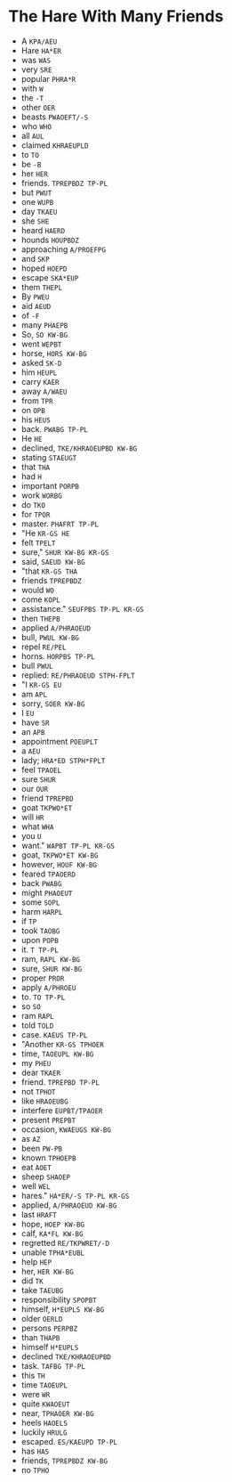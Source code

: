# The Hare With Many Friends

* A `KPA/AEU`
* Hare `HA*ER`
* was `WAS`
* very `SRE`
* popular `PHRA*R`
* with `W`
* the `-T`
* other `OER`
* beasts `PWAOEFT/-S`
* who `WHO`
* all `AUL`
* claimed `KHRAEUPLD`
* to `TO`
* be `-B`
* her `HER`
* friends. `TPREPBDZ TP-PL`
* but `PWUT`
* one `WUPB`
* day `TKAEU`
* she `SHE`
* heard `HAERD`
* hounds `HOUPBDZ`
* approaching `A/PROEFPG`
* and `SKP`
* hoped `HOEPD`
* escape `SKA*EUP`
* them `THEPL`
* By `PWEU`
* aid `AEUD`
* of `-F`
* many `PHAEPB`
* So, `SO KW-BG`
* went `WEPBT`
* horse, `HORS KW-BG`
* asked `SK-D`
* him `HEUPL`
* carry `KAER`
* away `A/WAEU`
* from `TPR`
* on `OPB`
* his `HEUS`
* back. `PWABG TP-PL`
* He `HE`
* declined, `TKE/KHRAOEUPBD KW-BG`
* stating `STAEUGT`
* that `THA`
* had `H`
* important `PORPB`
* work `WORBG`
* do `TKO`
* for `TPOR`
* master. `PHAFRT TP-PL`
* "He `KR-GS HE`
* felt `TPELT`
* sure," `SHUR KW-BG KR-GS`
* said, `SAEUD KW-BG`
* "that `KR-GS THA`
* friends `TPREPBDZ`
* would `WO`
* come `KOPL`
* assistance." `SEUFPBS TP-PL KR-GS`
* then `THEPB`
* applied `A/PHRAOEUD`
* bull, `PWUL KW-BG`
* repel `RE/PEL`
* horns. `HORPBS TP-PL`
* bull `PWUL`
* replied: `RE/PHRAOEUD STPH-FPLT`
* "I `KR-GS EU`
* am `APL`
* sorry, `SOER KW-BG`
* I `EU`
* have `SR`
* an `APB`
* appointment `POEUPLT`
* a `AEU`
* lady; `HRA*ED STPH*FPLT`
* feel `TPAOEL`
* sure `SHUR`
* our `OUR`
* friend `TPREPBD`
* goat `TKPWO*ET`
* will `HR`
* what `WHA`
* you `U`
* want." `WAPBT TP-PL KR-GS`
* goat, `TKPWO*ET KW-BG`
* however, `HOUF KW-BG`
* feared `TPAOERD`
* back `PWABG`
* might `PHAOEUT`
* some `SOPL`
* harm `HARPL`
* if `TP`
* took `TAOBG`
* upon `POPB`
* it. `T TP-PL`
* ram, `RAPL KW-BG`
* sure, `SHUR KW-BG`
* proper `PROR`
* apply `A/PHROEU`
* to. `TO TP-PL`
* so `SO`
* ram `RAPL`
* told `TOLD`
* case. `KAEUS TP-PL`
* "Another `KR-GS TPHOER`
* time, `TAOEUPL KW-BG`
* my `PHEU`
* dear `TKAER`
* friend. `TPREPBD TP-PL`
* not `TPHOT`
* like `HRAOEUBG`
* interfere `EUPBT/TPAOER`
* present `PREPBT`
* occasion, `KWAEUGS KW-BG`
* as `AZ`
* been `PW-PB`
* known `TPHOEPB`
* eat `AOET`
* sheep `SHAOEP`
* well `WEL`
* hares." `HA*ER/-S TP-PL KR-GS`
* applied, `A/PHRAOEUD KW-BG`
* last `HRAFT`
* hope, `HOEP KW-BG`
* calf, `KA*FL KW-BG`
* regretted `RE/TKPWRET/-D`
* unable `TPHA*EUBL`
* help `HEP`
* her, `HER KW-BG`
* did `TK`
* take `TAEUBG`
* responsibility `SPOPBT`
* himself, `H*EUPLS KW-BG`
* older `OERLD`
* persons `PERPBZ`
* than `THAPB`
* himself `H*EUPLS`
* declined `TKE/KHRAOEUPBD`
* task. `TAFBG TP-PL`
* this `TH`
* time `TAOEUPL`
* were `WR`
* quite `KWAOEUT`
* near, `TPHAOER KW-BG`
* heels `HAOELS`
* luckily `HRULG`
* escaped. `ES/KAEUPD TP-PL`
* has `HAS`
* friends, `TPREPBDZ KW-BG`
* no `TPHO`

